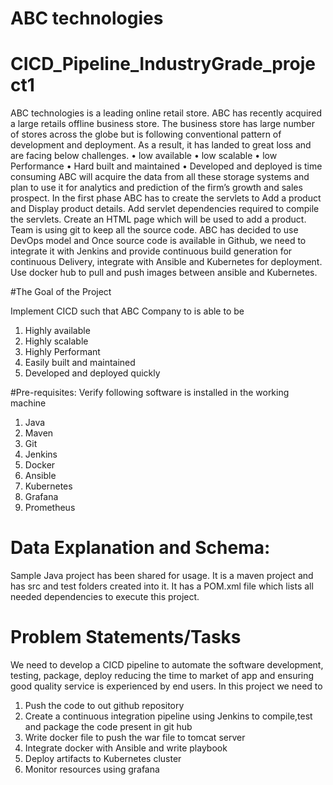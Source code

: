 # ABC technologies

# CICD_Pipeline_IndustryGrade_project1
ABC technologies is a leading online retail store. ABC has recently acquired a large retails offline
business store. The business store has large number of stores across the globe but is following
conventional pattern of development and deployment. As a result, it has landed to great loss and are
facing below challenges.
• low available
• low scalable
• low Performance
• Hard built and maintained
• Developed and deployed is time consuming
ABC will acquire the data from all these storage systems and plan to use it for analytics and prediction
of the firm’s growth and sales prospect. In the first phase ABC has to create the servlets to Add a
product and Display product details. Add servlet dependencies required to compile the servlets. Create
an HTML page which will be used to add a product. Team is using git to keep all the source code.
ABC has decided to use DevOps model and Once source code is available in Github, we need to
integrate it with Jenkins and provide continuous build generation for continuous Delivery, integrate
with Ansible and Kubernetes for deployment. Use docker hub to pull and push images between ansible
and Kubernetes.

#The Goal of the Project

Implement CICD such that ABC Company to is able to be
1. Highly available
2. Highly scalable
3. Highly Performant
4. Easily built and maintained
5. Developed and deployed quickly

#Pre-requisites:
Verify following software is installed in the working machine
1. Java
2. Maven
3. Git
4. Jenkins
5. Docker
6. Ansible
7. Kubernetes
8. Grafana
9. Prometheus

# Data Explanation and Schema:
Sample Java project has been shared for usage. It is a maven project and has src and test folders created
into it. It has a POM.xml file which lists all needed dependencies to execute this project.

# Problem Statements/Tasks
We need to develop a CICD pipeline to automate the software development, testing, package, deploy
reducing the time to market of app and ensuring good quality service is experienced by end users. In this
project we need to
1. Push the code to out github repository
2. Create a continuous integration pipeline using Jenkins to compile,test and package the code present
in git hub
3. Write docker file to push the war file to tomcat server
4. Integrate docker with Ansible and write playbook
5. Deploy artifacts to Kubernetes cluster
6. Monitor resources using grafana

